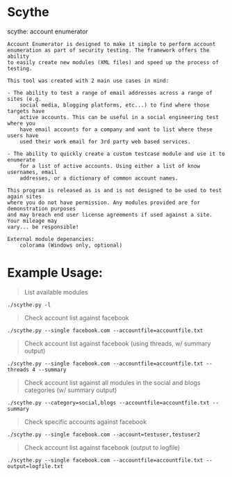 Scythe
======

scythe: account enumerator

    Account Enumerator is designed to make it simple to perform account
    enumeration as part of security testing. The framework offers the ability
    to easily create new modules (XML files) and speed up the process of testing.

    This tool was created with 2 main use cases in mind:

    - The ability to test a range of email addresses across a range of sites (e.g.
        social media, blogging platforms, etc...) to find where those targets have
        active accounts. This can be useful in a social engineering test where you
        have email accounts for a company and want to list where these users have
        used their work email for 3rd party web based services.

    - The ability to quickly create a custom testcase module and use it to enumerate
        for a list of active accounts. Using either a list of know usernames, email
        addresses, or a dictionary of common account names.

    This program is released as is and is not designed to be used to test again sites
    where you do not have permission. Any modules provided are for demonstration purposes
    and may breach end user license agreements if used against a site. Your mileage may
    vary... be responsible!

    External module depenancies:
        colorama (Windows only, optional)

Example Usage:
==============

> List available modules

    ./scythe.py -l

> Check account list against facebook

    ./scythe.py --single facebook.com --accountfile=accountfile.txt

> Check account list against facebook (using threads, w/ summary output)

    ./scythe.py --single facebook.com --accountfile=accountfile.txt --threads 4 --summary

> Check account list against all modules in the social and blogs categories (w/ summary output)

    ./scythe.py --category=social,blogs --accountfile=accountfile.txt --summary

> Check specific accounts against facebook

    ./scythe.py --single facebook.com --account=testuser,testuser2

> Check account list against facebook (output to logfile)

    ./scythe.py --single facebook.com --accountfile=accountfile.txt --output=logfile.txt
